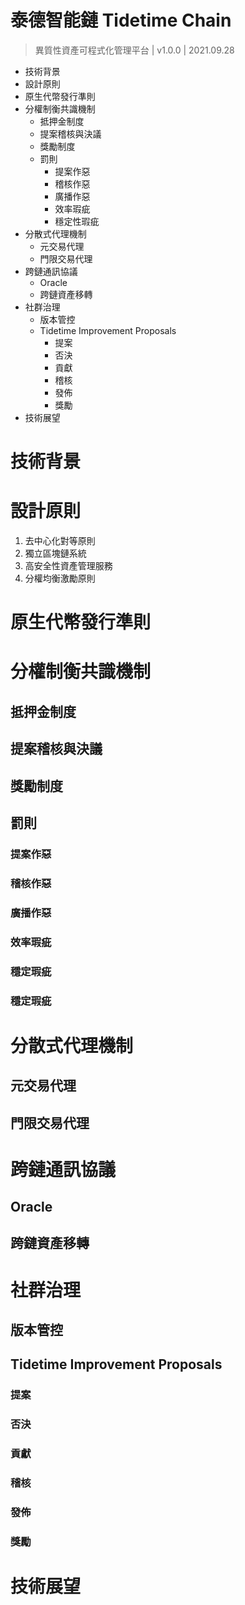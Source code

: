 # 泰德智能鏈 Tidetime Chain
> 異質性資產可程式化管理平台 | v1.0.0 | 2021.09.28

- 技術背景
- 設計原則
- 原生代幣發行準則
- 分權制衡共識機制
  - 抵押金制度
  - 提案稽核與決議
  - 獎勵制度
  - 罰則
    - 提案作惡
    - 稽核作惡
    - 廣播作惡
    - 效率瑕疵
    - 穩定性瑕疵
- 分散式代理機制
  - 元交易代理
  - 門限交易代理
- 跨鏈通訊協議
  - Oracle
  - 跨鏈資產移轉
- 社群治理
  - 版本管控
  - Tidetime Improvement Proposals
    - 提案
    - 否決
    - 貢獻
    - 稽核
    - 發佈
    - 獎勵
- 技術展望

# 技術背景
# 設計原則
1. 去中心化對等原則
2. 獨立區塊鏈系統
3. 高安全性資產管理服務
4. 分權均衡激勵原則
# 原生代幣發行準則
# 分權制衡共識機制
## 抵押金制度
## 提案稽核與決議
## 獎勵制度
## 罰則
### 提案作惡
### 稽核作惡
### 廣播作惡
### 效率瑕疵
### 穩定瑕疵
### 穩定瑕疵
# 分散式代理機制
## 元交易代理
## 門限交易代理
# 跨鏈通訊協議
## Oracle
## 跨鏈資產移轉
# 社群治理
## 版本管控
## Tidetime Improvement Proposals
### 提案
### 否決
### 貢獻
### 稽核
### 發佈
### 獎勵
# 技術展望
